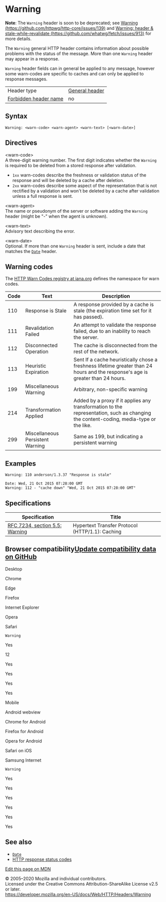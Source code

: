 Warning
=======

**Note**: The `Warning` header is soon to be deprecated; see [Warning (https://github.com/httpwg/http-core/issues/139)](https://github.com/httpwg/http-core/issues/139) and [Warning: header & stale-while-revalidate (https://github.com/whatwg/fetch/issues/913)](https://github.com/whatwg/fetch/issues/913) for more details.

The `Warning` general HTTP header contains information about possible problems with the status of the message. More than one `Warning` header may appear in a response.

`Warning` header fields can in general be applied to any message, however some warn-codes are specific to caches and can only be applied to response messages.

<table><tbody><tr class="odd"><td>Header type</td><td><a href="https://developer.mozilla.org/en-US/docs/Glossary/General_header">General header</a></td></tr><tr class="even"><td><a href="https://developer.mozilla.org/en-US/docs/Glossary/Forbidden_header_name">Forbidden header name</a></td><td>no</td></tr></tbody></table>

Syntax
------

    Warning: <warn-code> <warn-agent> <warn-text> [<warn-date>]

Directives
----------

&lt;warn-code&gt;  
A three-digit warning number. The first digit indicates whether the `Warning` is required to be deleted from a stored response after validation.

-   `1xx` warn-codes describe the freshness or validation status of the response and will be deleted by a cache after deletion.
-   `2xx` warn-codes describe some aspect of the representation that is not rectified by a validation and won't be deleted by a cache after validation unless a full response is sent.

&lt;warn-agent&gt;  
The name or pseudonym of the server or software adding the `Warning` header (might be "-" when the agent is unknown).

&lt;warn-text&gt;  
Advisory text describing the error.

&lt;warn-date&gt;  
Optional. If more than one `Warning` header is sent, include a date that matches the [`Date`](date) header.

Warning codes
-------------

The [HTTP Warn Codes registry at iana.org](http://www.iana.org/assignments/http-warn-codes/http-warn-codes.xhtml) defines the namespace for warn codes.

<table><thead><tr class="header"><th>Code</th><th>Text</th><th>Description</th></tr></thead><tbody><tr class="odd"><td>110</td><td>Response is Stale</td><td>A response provided by a cache is stale (the expiration time set for it has passed).</td></tr><tr class="even"><td>111</td><td>Revalidation Failed</td><td>An attempt to validate the response failed, due to an inability to reach the server.</td></tr><tr class="odd"><td>112</td><td>Disconnected Operation</td><td>The cache is disconnected from the rest of the network.</td></tr><tr class="even"><td>113</td><td>Heuristic Expiration</td><td>Sent If a cache heuristically chose a freshness lifetime greater than 24 hours and the response's age is greater than 24 hours.</td></tr><tr class="odd"><td>199</td><td>Miscellaneous Warning</td><td>Arbitrary, non-specific warning</td></tr><tr class="even"><td>214</td><td>Transformation Applied</td><td>Added by a proxy if it applies any transformation to the representation, such as changing the content-coding, media-type or the like.</td></tr><tr class="odd"><td>299</td><td>Miscellaneous Persistent Warning</td><td>Same as 199, but indicating a persistent warning</td></tr></tbody></table>

Examples
--------

    Warning: 110 anderson/1.3.37 "Response is stale"

    Date: Wed, 21 Oct 2015 07:28:00 GMT 
    Warning: 112 - "cache down" "Wed, 21 Oct 2015 07:28:00 GMT"

Specifications
--------------

<table><thead><tr class="header"><th>Specification</th><th>Title</th></tr></thead><tbody><tr class="odd"><td><a href="https://tools.ietf.org/html/rfc7234#section-5.5">RFC 7234, section 5.5: Warning</a></td><td>Hypertext Transfer Protocol (HTTP/1.1): Caching</td></tr></tbody></table>

Browser compatibility<a href="https://github.com/mdn/browser-compat-data" class="bc-github-link">Update compatibility data on GitHub</a>
----------------------------------------------------------------------------------------------------------------------------------------

Desktop

<span class="bc-head-txt-label bc-head-icon-chrome">Chrome</span>

<span class="bc-head-txt-label bc-head-icon-edge">Edge</span>

<span class="bc-head-txt-label bc-head-icon-firefox">Firefox</span>

<span class="bc-head-txt-label bc-head-icon-ie">Internet Explorer</span>

<span class="bc-head-txt-label bc-head-icon-opera">Opera</span>

<span class="bc-head-txt-label bc-head-icon-safari">Safari</span>

`Warning`

Yes

12

Yes

Yes

Yes

Yes

Mobile

<span class="bc-head-txt-label bc-head-icon-webview_android">Android webview</span>

<span class="bc-head-txt-label bc-head-icon-chrome_android">Chrome for Android</span>

<span class="bc-head-txt-label bc-head-icon-firefox_android">Firefox for Android</span>

<span class="bc-head-txt-label bc-head-icon-opera_android">Opera for Android</span>

<span class="bc-head-txt-label bc-head-icon-safari_ios">Safari on iOS</span>

<span class="bc-head-txt-label bc-head-icon-samsunginternet_android">Samsung Internet</span>

`Warning`

Yes

Yes

Yes

Yes

Yes

Yes

See also
--------

-   [`Date`](date)
-   [HTTP response status codes](../status)

<a href="https://developer.mozilla.org/en-US/docs/Web/HTTP/Headers/Warning$edit" class="_attribution-link">Edit this page on MDN</a>

© 2005–2020 Mozilla and individual contributors.  
Licensed under the Creative Commons Attribution-ShareAlike License v2.5 or later.  
<a href="https://developer.mozilla.org/en-US/docs/Web/HTTP/Headers/Warning" class="_attribution-link">https://developer.mozilla.org/en-US/docs/Web/HTTP/Headers/Warning</a>

